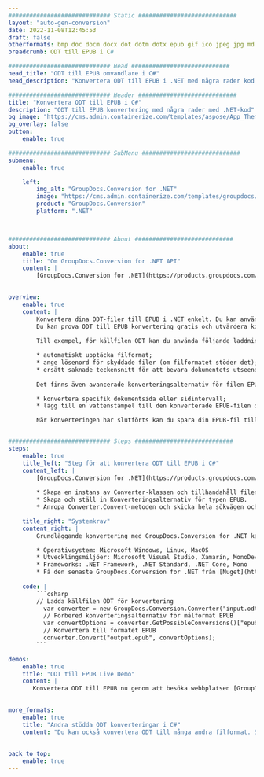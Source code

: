 ```yaml
---
############################# Static ############################
layout: "auto-gen-conversion"
date: 2022-11-08T12:45:53
draft: false
otherformats: bmp doc docm docx dot dotm dotx epub gif ico jpeg jpg md odt ott pdf png psd rtf tex tif tiff txt xps
breadcrumb: ODT till EPUB i C#

############################# Head ############################
head_title: "ODT till EPUB omvandlare i C#"
head_description: "Konvertera ODT till EPUB i .NET med några rader kod. Använd GroupDocs Document Conversion API för att konvertera över 160 filformat."

############################# Header ############################
title: "Konvertera ODT till EPUB i C#"
description: "ODT till EPUB konvertering med några rader med .NET-kod"
bg_image: "https://cms.admin.containerize.com/templates/aspose/App_Themes/V3/images/bg/header1.png"
bg_overlay: false
button:
    enable: true

############################# SubMenu ############################
submenu:
    enable: true

    left:
        img_alt: "GroupDocs.Conversion for .NET"
        image: "https://cms.admin.containerize.com/templates/groupdocs/images/product-logos/90x90-noborder/groupdocs-conversion-net.png"
        product: "GroupDocs.Conversion"
        platform: ".NET"



############################# About ############################
about:
    enable: true
    title: "Om GroupDocs.Conversion for .NET API"
    content: |
        [GroupDocs.Conversion for .NET](https://products.groupdocs.com/conversion/net/) kan användas för att konvertera Microsoft Word, Excel, PowerPoint, PDF, Visio och andra format. GroupDocs.Conversion är ett fristående API som är lämpligt för back-end och interna system där hög prestanda krävs. Det beror inte på någon programvara som Microsoft eller Open Office.
    

overview:
    enable: true
    content: |
        Konvertera dina ODT-filer till EPUB i .NET enkelt. Du kan använda bara ett par C# kodrader i valfri plattform som du vill, som - Windows, Linux, macOS.
        Du kan prova ODT till EPUB konvertering gratis och utvärdera konverteringsresultatens kvalitet. Tillsammans med enkla filkonverteringsscenarier kan du prova mer avancerade alternativ för att ladda källfilen ODT och för att spara resultatet EPUB. 
        
        Till exempel, för källfilen ODT kan du använda följande laddningsalternativ:

        * automatiskt upptäcka filformat;
        * ange lösenord för skyddade filer (om filformatet stöder det);
        * ersätt saknade teckensnitt för att bevara dokumentets utseende.
        
        Det finns även avancerade konverteringsalternativ för filen EPUB:

        * konvertera specifik dokumentsida eller sidintervall;
        * lägg till en vattenstämpel till den konverterade EPUB-filen och många fler.

        När konverteringen har slutförts kan du spara din EPUB-fil till den lokala filsökvägen eller någon tredje parts lagring som FTP, Amazon S3, Google Drive, Dropbox etc. Observera - för att konvertera ODT till {{ TO}} det finns inget behov av någon ytterligare programvara installerad - som MS Office, Open Office, Adobe Acrobat Reader etc.


############################# Steps ############################
steps:
    enable: true
    title_left: "Steg för att konvertera ODT till EPUB i C#"
    content_left: |
        [GroupDocs.Conversion for .NET](https://products.groupdocs.com/conversion/net/) gör det enkelt för utvecklare att konvertera en ODT-fil till EPUB med några rader kod.
        
        * Skapa en instans av Converter-klassen och tillhandahåll filen ODT med den fullständiga sökvägen
        * Skapa och ställ in Konverteringsalternativ för typen EPUB.
        * Anropa Converter.Convert-metoden och skicka hela sökvägen och formatet (EPUB) som en parameter

    title_right: "Systemkrav"
    content_right: |
        Grundläggande konvertering med GroupDocs.Conversion for .NET kan göras med bara några enkla steg. Våra API:er stöds på alla större plattformar och operativsystem. Innan du kör koden nedan, se till att du har följande förutsättningar installerade på ditt system.

        * Operativsystem: Microsoft Windows, Linux, MacOS
        * Utvecklingsmiljöer: Microsoft Visual Studio, Xamarin, MonoDevelop
        * Frameworks: .NET Framework, .NET Standard, .NET Core, Mono
        * Få den senaste GroupDocs.Conversion for .NET från [Nuget](https://www.nuget.org/packages/groupdocs.conversion)
         
    code: |
        ```csharp    
        // Ladda källfilen ODT för konvertering
          var converter = new GroupDocs.Conversion.Converter("input.odt");
          // Förbered konverteringsalternativ för målformat EPUB
          var convertOptions = converter.GetPossibleConversions()["epub"].ConvertOptions;
          // Konvertera till formatet EPUB
          converter.Convert("output.epub", convertOptions);
        ```

demos:
    enable: true
    title: "ODT till EPUB Live Demo"
    content: |
       Konvertera ODT till EPUB nu genom att besöka webbplatsen [GroupDocs.Conversion App](https://products.groupdocs.app/conversion/family). Onlinedemo har följande fördelar
          

more_formats:
    enable: true
    title: "Andra stödda ODT konverteringar i C#"
    content: "Du kan också konvertera ODT till många andra filformat. Se listan nedan."
       
       
back_to_top:
    enable: true
---
```

